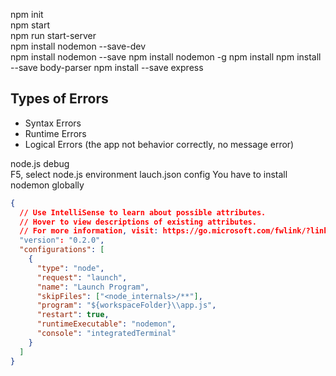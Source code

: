 npm init  
npm start  
npm run start-server  
npm install nodemon --save-dev  
npm install nodemon --save
npm install nodemon -g
npm install
npm install --save body-parser
npm install --save express

## Types of Errors

- Syntax Errors
- Runtime Errors
- Logical Errors (the app not behavior correctly, no message error)

node.js debug  
F5, select node.js environment
lauch.json config
You have to install nodemon globally

```json
{
  // Use IntelliSense to learn about possible attributes.
  // Hover to view descriptions of existing attributes.
  // For more information, visit: https://go.microsoft.com/fwlink/?linkid=830387
  "version": "0.2.0",
  "configurations": [
    {
      "type": "node",
      "request": "launch",
      "name": "Launch Program",
      "skipFiles": ["<node_internals>/**"],
      "program": "${workspaceFolder}\\app.js",
      "restart": true,
      "runtimeExecutable": "nodemon",
      "console": "integratedTerminal"
    }
  ]
}
```
